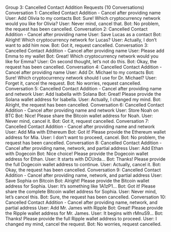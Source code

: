 Group 3: Cancelled Contact Addition Requests (10 Conversations)
Conversation 1: Cancelled Contact Addition - Cancel after providing name
User: Add Olivia to my contacts
Bot: Sure! Which cryptocurrency network would you like for Olivia?
User: Never mind, cancel that.
Bot: No problem, the request has been cancelled.
Conversation 2: Cancelled Contact Addition - Cancel after providing name
User: Save Lucas as a contact
Bot: Alright! Which cryptocurrency network for Lucas?
User: Actually, I don’t want to add him now.
Bot: Got it, request cancelled.
Conversation 3: Cancelled Contact Addition - Cancel after providing name
User: Please add Emma to my wallet
Bot: Great! Which cryptocurrency network would you like for Emma?
User: On second thought, let’s not do this.
Bot: Okay, the request has been cancelled.
Conversation 4: Cancelled Contact Addition - Cancel after providing name
User: Add Dr. Michael to my contacts
Bot: Sure! Which cryptocurrency network should I use for Dr. Michael?
User: Forget it, cancel the request.
Bot: No worries, request cancelled.
Conversation 5: Cancelled Contact Addition - Cancel after providing name and network
User: Add Isabella with Solana
Bot: Great! Please provide the Solana wallet address for Isabella.
User: Actually, I changed my mind.
Bot: Alright, the request has been cancelled.
Conversation 6: Cancelled Contact Addition - Cancel after providing name and network
User: Store Noah on BTC
Bot: Nice! Please share the Bitcoin wallet address for Noah.
User: Never mind, cancel it.
Bot: Got it, request cancelled.
Conversation 7: Cancelled Contact Addition - Cancel after providing name and network
User: Add Mia with Ethereum
Bot: Got it! Please provide the Ethereum wallet address for Mia.
User: I don’t want to proceed, cancel.
Bot: No problem, the request has been cancelled.
Conversation 8: Cancelled Contact Addition - Cancel after providing name, network, and partial address
User: Add Ethan with Dogecoin
Bot: Nice choice! Please provide the Dogecoin wallet address for Ethan.
User: It starts with DCUrda...
Bot: Thanks! Please provide the full Dogecoin wallet address to continue.
User: Actually, cancel it.
Bot: Okay, the request has been cancelled.
Conversation 9: Cancelled Contact Addition - Cancel after providing name, network, and partial address
User: Save Sophia on Bitcoin
Bot: Alright! Please provide the Bitcoin wallet address for Sophia.
User: It’s something like 1A1zP1...
Bot: Got it! Please share the complete Bitcoin wallet address for Sophia.
User: Never mind, let’s cancel this.
Bot: Sure, the request has been cancelled.
Conversation 10: Cancelled Contact Addition - Cancel after providing name, network, and partial address
User: Add Mr. James with Ripple
Bot: Great! Please provide the Ripple wallet address for Mr. James.
User: It begins with rMnuS9...
Bot: Thanks! Please provide the full Ripple wallet address to proceed.
User: I changed my mind, cancel the request.
Bot: No worries, request cancelled.
